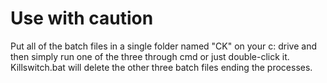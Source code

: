 # Use with caution
Put all of the batch files in a single folder named "CK" on your c: drive and then simply run one of the three through cmd or just double-click it.
Killswitch.bat will delete the other three batch files ending the processes.
